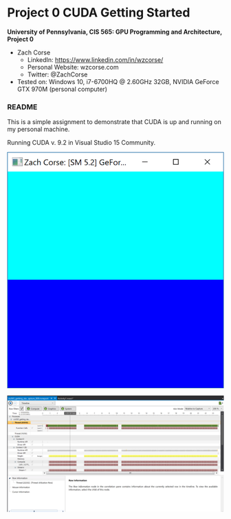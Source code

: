 Project 0 CUDA Getting Started
====================

**University of Pennsylvania, CIS 565: GPU Programming and Architecture, Project 0**

* Zach Corse
  * LinkedIn: https://www.linkedin.com/in/wzcorse/
  * Personal Website: wzcorse.com
  * Twitter: @ZachCorse
* Tested on: Windows 10, i7-6700HQ @ 2.60GHz 32GB, NVIDIA GeForce GTX 970M (personal computer)

### README

This is a simple assignment to demonstrate that CUDA is up and running on my personal machine.

Running CUDA v. 9.2 in Visual Studio 15 Community.

![bluered](images/Capture.PNG)

![nsightData](images/nsight.PNG)

